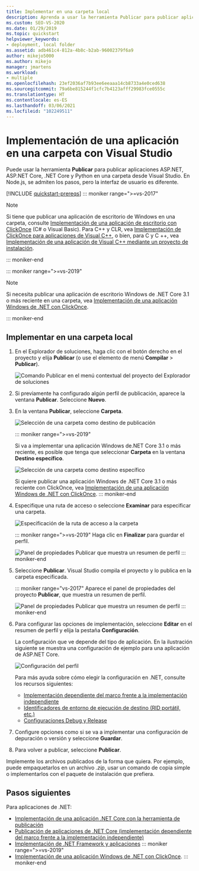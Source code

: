 ```yaml
---
title: Implementar en una carpeta local
description: Aprenda a usar la herramienta Publicar para publicar aplicaciones ASP.NET, ASP.NET Core, .NET Core y Python en una carpeta desde Visual Studio.
ms.custom: SEO-VS-2020
ms.date: 01/29/2019
ms.topic: quickstart
helpviewer_keywords:
- deployment, local folder
ms.assetid: adb461c4-812a-4b8c-b2ab-96002379f6a9
author: mikejo5000
ms.author: mikejo
manager: jmartens
ms.workload:
- multiple
ms.openlocfilehash: 23ef2036af7b93ee6eeaaa14cb8733a4e0ced638
ms.sourcegitcommit: 79a6be815244f1cfc7b4123afff29983fce0555c
ms.translationtype: HT
ms.contentlocale: es-ES
ms.lasthandoff: 03/06/2021
ms.locfileid: "102249511"
---
```

# <a name="deploy-an-app-to-a-folder-using-visual-studio"></a>Implementación de una aplicación en una carpeta con Visual Studio

Puede usar la herramienta **Publicar** para publicar aplicaciones ASP.NET, ASP.NET Core, .NET Core y Python en una carpeta desde Visual Studio. En Node.js, se admiten los pasos, pero la interfaz de usuario es diferente.

[!INCLUDE [quickstart-prereqs](includes/quickstart-prereqs.md)]
::: moniker range=">=vs-2017"
> [!NOTE]
> Si tiene que publicar una aplicación de escritorio de Windows en una carpeta, consulte [Implementación de una aplicación de escritorio con ClickOnce](how-to-publish-a-clickonce-application-using-the-publish-wizard.md) (C# o Visual Basic). Para C++ y CLR, vea [Implementación de ClickOnce para aplicaciones de Visual C++](/cpp/windows/clickonce-deployment-for-visual-cpp-applications), o bien, para C y C ++, vea [Implementación de una aplicación de Visual C++ mediante un proyecto de instalación](/cpp/windows/walkthrough-deploying-a-visual-cpp-application-by-using-a-setup-project).

::: moniker-end

::: moniker range=">=vs-2019"
> [!NOTE]
> Si necesita publicar una aplicación de escritorio Windows de .NET Core 3.1 o más reciente en una carpeta, vea [Implementación de una aplicación Windows de .NET con ClickOnce](quickstart-deploy-using-clickonce-folder.md).

::: moniker-end

## <a name="deploy-to-a-local-folder"></a>Implementar en una carpeta local

1. En el Explorador de soluciones, haga clic con el botón derecho en el proyecto y elija **Publicar** (o use el elemento de menú **Compilar** > **Publicar**).

    ![Comando Publicar en el menú contextual del proyecto del Explorador de soluciones](../deployment/media/quickstart-publish.png "Elección de Publicar")

1. Si previamente ha configurado algún perfil de publicación, aparece la ventana **Publicar**. Seleccione **Nuevo**.

1. En la ventana **Publicar**, seleccione **Carpeta**.

   ![Selección de una carpeta como destino de publicación](../deployment/media/quickstart-publish-folder-new.png "Elección de carpeta")

   ::: moniker range=">=vs-2019"

   Si va a implementar una aplicación Windows de.NET Core 3.1 o más reciente, es posible que tenga que seleccionar **Carpeta** en la ventana **Destino específico**.

   ![Selección de una carpeta como destino específico](../deployment/media/quickstart-publish-folder-targets.png "Elección de Destino específico")

   Si quiere publicar una aplicación Windows de .NET Core 3.1 o más reciente con ClickOnce, vea [Implementación de una aplicación Windows de .NET con ClickOnce](quickstart-deploy-using-clickonce-folder.md).
   ::: moniker-end

1. Especifique una ruta de acceso o seleccione **Examinar** para especificar una carpeta.

   ![Especificación de la ruta de acceso a la carpeta](../deployment/media/quickstart-publish-folder-path.png "Elección de carpeta")

   ::: moniker range=">=vs-2019"
   Haga clic en **Finalizar** para guardar el perfil.

   ![Panel de propiedades Publicar que muestra un resumen de perfil](../deployment/media/quickstart-publish-folder-summary.png)
   ::: moniker-end

1. Seleccione **Publicar**. Visual Studio compila el proyecto y lo publica en la carpeta especificada.

   ::: moniker range="vs-2017"
   Aparece el panel de propiedades del proyecto **Publicar**, que muestra un resumen de perfil.

   ![Panel de propiedades Publicar que muestra un resumen de perfil](../deployment/media/quickstart-publish-folder-summary.png)
   ::: moniker-end

1. Para configurar las opciones de implementación, seleccione **Editar** en el resumen de perfil y elija la pestaña **Configuración**.

   La configuración que ve depende del tipo de aplicación. En la ilustración siguiente se muestra una configuración de ejemplo para una aplicación de ASP.NET Core.

    ![Configuración del perfil](../deployment/media/quickstart-profile-settings.png "Configuración del perfil")

    Para más ayuda sobre cómo elegir la configuración en .NET, consulte los recursos siguientes:

    - [Implementación dependiente del marco frente a la implementación independiente](/dotnet/core/deploying/)
    - [Identificadores de entorno de ejecución de destino (RID portátil, etc.)](/dotnet/core/rid-catalog)
    - [Configuraciones Debug y Release](../ide/understanding-build-configurations.md)

1. Configure opciones como si se va a implementar una configuración de depuración o versión y seleccione **Guardar**.

1. Para volver a publicar, seleccione **Publicar**.

Implemente los archivos publicados de la forma que quiera. Por ejemplo, puede empaquetarlos en un archivo *.zip*, usar un comando de copia simple o implementarlos con el paquete de instalación que prefiera.

## <a name="next-steps"></a>Pasos siguientes

Para aplicaciones de .NET:

- [Implementación de una aplicación .NET Core con la herramienta de publicación](/dotnet/core/deploying/deploy-with-vs)
- [Publicación de aplicaciones de .NET Core (implementación dependiente del marco frente a la implementación independiente)](/dotnet/core/deploying/)
- [Implementación de .NET Framework y aplicaciones](/dotnet/framework/deployment/)
::: moniker range=">=vs-2019"
- [Implementación de una aplicación Windows de .NET con ClickOnce](quickstart-deploy-using-clickonce-folder.md).
 ::: moniker-end
